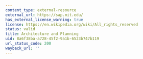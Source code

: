 ```yaml
---
content_type: external-resource
external_url: https://sap.mit.edu/
has_external_license_warning: true
license: https://en.wikipedia.org/wiki/All_rights_reserved
status: valid
title: Architecture and Planning
uid: 8a6f38ba-a728-45f2-9a1b-6523b747b119
url_status_code: 200
wayback_url: ''
---
```

